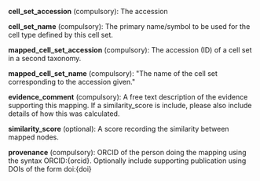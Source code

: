 

**cell_set_accession** (compulsory):  The accession 

**cell_set_name** (compulsory): The primary name/symbol to be used for the cell type defined by this cell set.

**mapped_cell_set_accession** (compulsory): The accession (ID) of a cell set in a second taxonomy.
   
**mapped_cell_set_name** (compulsory): "The name of the cell set corresponding to the accession given."

**evidence_comment** (compulsory): A free text description of the evidence supporting this mapping. 
                      If a similarity_score is include, please also include details of how this was calculated.
                      
**similarity_score** (optional): A score recording the similarity between mapped nodes.

**provenance** (compulsory): ORCID of the person doing the mapping using the syntax ORCID:{orcid}.
               Optionally include supporting publication using DOIs of the form doi:{doi}
               
               
